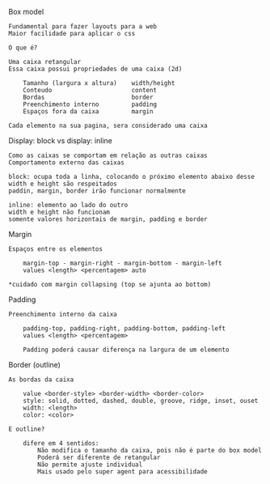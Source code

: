 Box model

    Fundamental para fazer layouts para a web
    Maior facilidade para aplicar o css

    O que é?

    Uma caixa retangular
    Essa caixa possui propriedades de uma caixa (2d)

        Tamanho (largura x altura)    width/height
        Conteudo                      content
        Bordas                        border
        Preenchimento interno         padding
        Espaços fora da caixa         margin

    Cada elemento na sua pagina, sera considerado uma caixa

Display: block vs display: inline

    Como as caixas se comportam em relação as outras caixas
    Comportamento externo das caixas

    block: ocupa toda a linha, colocando o próximo elemento abaixo desse
    width e height são respeitados
    paddin, margin, border irão funcionar normalmente

    inline: elemento ao lado do outro
    width e height não funcionam
    somente valores horizontais de margin, padding e border

Margin

    Espaços entre os elementos

        margin-top - margin-right - margin-bottom - margin-left
        values <length> <percentagem> auto

    *cuidado com margin collapsing (top se ajunta ao bottom)

Padding

    Preenchimento interno da caixa

        padding-top, padding-right, padding-bottom, padding-left
        values <length> <percentagem> 

        Padding poderá causar diferença na largura de um elemento

Border (outline)

    As bordas da caixa

        value <border-style> <border-width> <border-color>
        style: solid, dotted, dashed, double, groove, ridge, inset, ouset
        width: <length>
        color: <color>

    E outline?

        difere em 4 sentidos:
            Não modifica o tamanho da caixa, pois não é parte do box model
            Poderá ser diferente de retangular
            Não permite ajuste individual
            Mais usado pelo super agent para acessibilidade    